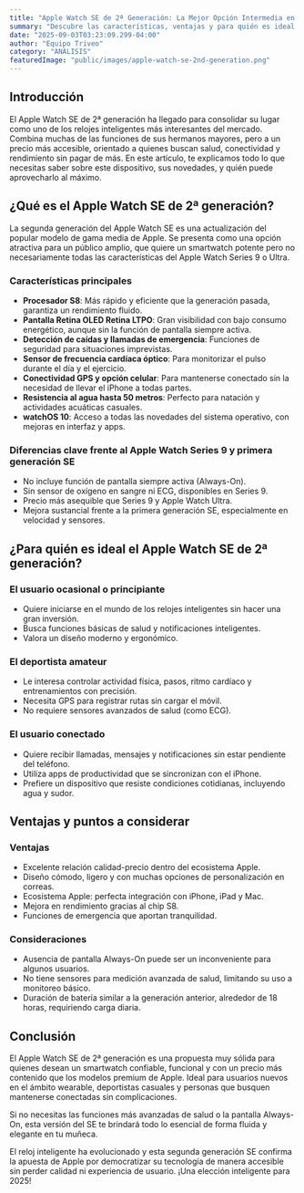 ```yaml
---
title: "Apple Watch SE de 2ª Generación: La Mejor Opción Intermedia en Relojes Inteligentes"
summary: "Descubre las características, ventajas y para quién es ideal el Apple Watch SE de 2ª generación, una mezcla perfecta entre tecnología, diseño y precio."
date: "2025-09-03T03:23:09.299-04:00"
author: "Equipo Triveo"
category: "ANÁLISIS"
featuredImage: "public/images/apple-watch-se-2nd-generation.png"
---
```


## Introducción

El Apple Watch SE de 2ª generación ha llegado para consolidar su lugar como uno de los relojes inteligentes más interesantes del mercado. Combina muchas de las funciones de sus hermanos mayores, pero a un precio más accesible, orientado a quienes buscan salud, conectividad y rendimiento sin pagar de más. En este artículo, te explicamos todo lo que necesitas saber sobre este dispositivo, sus novedades, y quién puede aprovecharlo al máximo.

## ¿Qué es el Apple Watch SE de 2ª generación?

La segunda generación del Apple Watch SE es una actualización del popular modelo de gama media de Apple. Se presenta como una opción atractiva para un público amplio, que quiere un smartwatch potente pero no necesariamente todas las características del Apple Watch Series 9 o Ultra.

### Características principales

- **Procesador S8**: Más rápido y eficiente que la generación pasada, garantiza un rendimiento fluido.
- **Pantalla Retina OLED Retina LTPO**: Gran visibilidad con bajo consumo energético, aunque sin la función de pantalla siempre activa.
- **Detección de caídas y llamadas de emergencia**: Funciones de seguridad para situaciones imprevistas.
- **Sensor de frecuencia cardíaca óptico**: Para monitorizar el pulso durante el día y el ejercicio.
- **Conectividad GPS y opción celular**: Para mantenerse conectado sin la necesidad de llevar el iPhone a todas partes.
- **Resistencia al agua hasta 50 metros**: Perfecto para natación y actividades acuáticas casuales.
- **watchOS 10**: Acceso a todas las novedades del sistema operativo, con mejoras en interfaz y apps.

### Diferencias clave frente al Apple Watch Series 9 y primera generación SE

- No incluye función de pantalla siempre activa (Always-On).
- Sin sensor de oxígeno en sangre ni ECG, disponibles en Series 9.
- Precio más asequible que Series 9 y Apple Watch Ultra.
- Mejora sustancial frente a la primera generación SE, especialmente en velocidad y sensores.

## ¿Para quién es ideal el Apple Watch SE de 2ª generación?

### El usuario ocasional o principiante

- Quiere iniciarse en el mundo de los relojes inteligentes sin hacer una gran inversión.
- Busca funciones básicas de salud y notificaciones inteligentes.
- Valora un diseño moderno y ergonómico.

### El deportista amateur

- Le interesa controlar actividad física, pasos, ritmo cardíaco y entrenamientos con precisión.
- Necesita GPS para registrar rutas sin cargar el móvil.
- No requiere sensores avanzados de salud (como ECG).

### El usuario conectado

- Quiere recibir llamadas, mensajes y notificaciones sin estar pendiente del teléfono.
- Utiliza apps de productividad que se sincronizan con el iPhone.
- Prefiere un dispositivo que resiste condiciones cotidianas, incluyendo agua y sudor.

## Ventajas y puntos a considerar

### Ventajas

- Excelente relación calidad-precio dentro del ecosistema Apple.
- Diseño cómodo, ligero y con muchas opciones de personalización en correas.
- Ecosistema Apple: perfecta integración con iPhone, iPad y Mac.
- Mejora en rendimiento gracias al chip S8.
- Funciones de emergencia que aportan tranquilidad.

### Consideraciones

- Ausencia de pantalla Always-On puede ser un inconveniente para algunos usuarios.
- No tiene sensores para medición avanzada de salud, limitando su uso a monitoreo básico.
- Duración de batería similar a la generación anterior, alrededor de 18 horas, requiriendo carga diaria.

## Conclusión

El Apple Watch SE de 2ª generación es una propuesta muy sólida para quienes desean un smartwatch confiable, funcional y con un precio más contenido que los modelos premium de Apple. Ideal para usuarios nuevos en el ámbito wearable, deportistas casuales y personas que busquen mantenerse conectadas sin complicaciones.

Si no necesitas las funciones más avanzadas de salud o la pantalla Always-On, esta versión del SE te brindará todo lo esencial de forma fluida y elegante en tu muñeca.

El reloj inteligente ha evolucionado y esta segunda generación SE confirma la apuesta de Apple por democratizar su tecnología de manera accesible sin perder calidad ni experiencia de usuario. ¡Una elección inteligente para 2025!